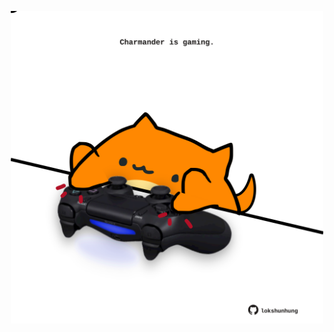 <!-- built at 23/07/2024, 10:00:38 UTC -->
<p align="center">
  <img width="500" height="500" src="./ReadmeImage.svg">
</p>
